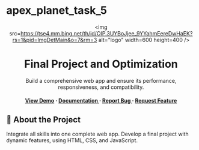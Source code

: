 # apex_planet_task_5

<div align='center'>

<img src=https://tse4.mm.bing.net/th/id/OIP.3UYBoJjee_9YYahmEereDwHaEK?rs=1&pid=ImgDetMain&o=7&rm=3 alt="logo" width=600 height=400 />

<h1>Final Project and Optimization</h1>
<p>Build a comprehensive web app and ensure its performance, responsiveness, and compatibility.</p>

<h4> <a href=https://traptisingh7300.github.io/apex_planet_task_5/>View Demo</a> <span> · </span> <a href="https://github.com/TraptiSingh7300 /apex_planet_task_5/blob/master/README.md"> Documentation </a> <span> · </span> <a href="https://github.com/TraptiSingh7300 /apex_planet_task_5/issues"> Report Bug </a> <span> · </span> <a href="https://github.com/TraptiSingh7300 /apex_planet_task_5/issues"> Request Feature </a> </h4>


</div>

## :star2: About the Project

<p> Integrate all skills into one complete web app.
 Develop a final project with dynamic features, using HTML, CSS, and JavaScript.</p>
